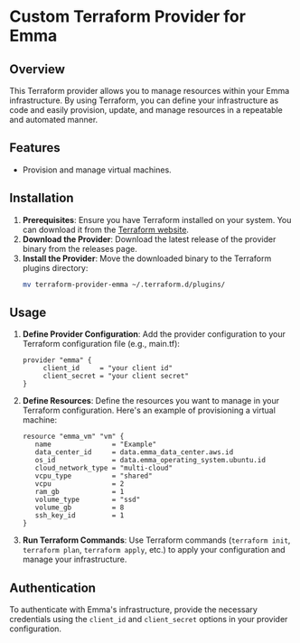 # Custom Terraform Provider for Emma

## Overview

This Terraform provider allows you to manage resources within your Emma infrastructure. By using Terraform, you can 
define your infrastructure as code and easily provision, update, and manage resources in a repeatable and automated manner.

## Features

- Provision and manage virtual machines.

## Installation

1. **Prerequisites**: Ensure you have Terraform installed on your system. You can download it from the [Terraform website](https://developer.hashicorp.com/terraform/install).
2. **Download the Provider**: Download the latest release of the provider binary from the releases page.
3. **Install the Provider**: Move the downloaded binary to the Terraform plugins directory:
   ```bash
   mv terraform-provider-emma ~/.terraform.d/plugins/
   ```

## Usage

1. **Define Provider Configuration**: Add the provider configuration to your Terraform configuration file (e.g., main.tf):
   ```hcl
   provider "emma" {
        client_id     = "your client id"
        client_secret = "your client secret"
   }
   ```

2. **Define Resources**: Define the resources you want to manage in your Terraform configuration. Here's an example 
of provisioning a virtual machine:
   ```hcl
   resource "emma_vm" "vm" {
      name               = "Example"
      data_center_id     = data.emma_data_center.aws.id
      os_id              = data.emma_operating_system.ubuntu.id
      cloud_network_type = "multi-cloud"
      vcpu_type          = "shared"
      vcpu               = 2
      ram_gb             = 1
      volume_type        = "ssd"
      volume_gb          = 8
      ssh_key_id         = 1
   }
   ```

3. **Run Terraform Commands**: Use Terraform commands (`terraform init`, `terraform plan`, `terraform apply`, etc.) 
to apply your configuration and manage your infrastructure.

## Authentication

To authenticate with Emma's infrastructure, provide the necessary credentials using the `client_id` and `client_secret` 
options in your provider configuration.

